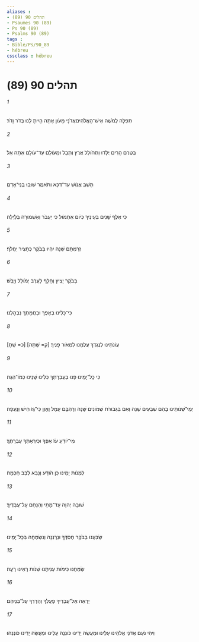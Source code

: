 ```yaml
---
aliases : 
- תהלים 90 (89)
- Psaumes 90 (89)
- Ps 90 (89)
- Psalms 90 (89)
tags : 
- Bible/Ps/90_89
- hébreu
cssclass : hébreu
---
```


# תהלים 90 (89)

###### 1
תְּפִלָּה לְמֹשֶׁה אִישׁ־הָאֱלֹהִיםאֲדֹנָי מָעֹון אַתָּה הָיִיתָ לָּנוּ בְּדֹר וָדֹר׃
###### 2
בְּטֶרֶם הָרִים יֻלָּדוּ וַתְּחֹולֵל אֶרֶץ וְתֵבֵל וּמֵעֹולָם עַד־עֹולָם אַתָּה אֵל׃
###### 3
תָּשֵׁב אֱנֹושׁ עַד־דַּכָּא וַתֹּאמֶר שׁוּבוּ בְנֵי־אָדָם׃
###### 4
כִּי אֶלֶף שָׁנִים בְּעֵינֶיךָ כְּיֹום אֶתְמֹול כִּי יַעֲבֹר וְאַשְׁמוּרָה בַלָּיְלָה׃
###### 5
זְרַמְתָּם שֵׁנָה יִהְיוּ בַּבֹּקֶר כֶּחָצִיר יַחֲלֹף׃
###### 6
בַּבֹּקֶר יָצִיץ וְחָלָף לָעֶרֶב יְמֹולֵל וְיָבֵשׁ׃
###### 7
כִּי־כָלִינוּ בְאַפֶּךָ וּבַחֲמָתְךָ נִבְהָלְנוּ׃
###### 8
[כ= שַׁתָּ] [ק= שַׁתָּה] עֲוֹנֹתֵינוּ לְנֶגְדֶּךָ עֲלֻמֵנוּ לִמְאֹור פָּנֶיךָ׃
###### 9
כִּי כָל־יָמֵינוּ פָּנוּ בְעֶבְרָתֶךָ כִּלִּינוּ שָׁנֵינוּ כְמֹו־הֶגֶה׃
###### 10
יְמֵי־שְׁנֹותֵינוּ בָהֶם שִׁבְעִים שָׁנָה וְאִם בִּגְבוּרֹת שְׁמֹונִים שָׁנָה וְרָהְבָּם עָמָל וָאָוֶן כִּי־גָז חִישׁ וַנָּעֻפָה׃
###### 11
מִי־יֹודֵעַ עֹז אַפֶּךָ וּכְיִרְאָתְךָ עֶבְרָתֶךָ׃
###### 12
לִמְנֹות יָמֵינוּ כֵּן הֹודַע וְנָבִא לְבַב חָכְמָה׃
###### 13
שׁוּבָה יְהוָה עַד־מָתָי וְהִנָּחֵם עַל־עֲבָדֶיךָ׃
###### 14
שַׂבְּעֵנוּ בַבֹּקֶר חַסְדֶּךָ וּנְרַנְּנָה וְנִשְׂמְחָה בְּכָל־יָמֵינוּ׃
###### 15
שַׂמְּחֵנוּ כִּימֹות עִנִּיתָנוּ שְׁנֹות רָאִינוּ רָעָה׃
###### 16
יֵרָאֶה אֶל־עֲבָדֶיךָ פָעֳלֶךָ וַהֲדָרְךָ עַל־בְּנֵיהֶם׃
###### 17
וִיהִי נֹעַם אֲדֹנָי אֱלֹהֵינוּ עָלֵינוּ וּמַעֲשֵׂה יָדֵינוּ כֹּונְנָה עָלֵינוּ וּמַעֲשֵׂה יָדֵינוּ כֹּונְנֵהוּ׃
